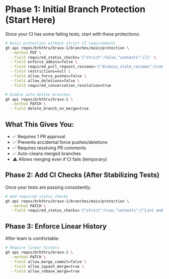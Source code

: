 # Phase 1: Initial Branch Protection (Start Here)

Since your CI has some failing tests, start with these protections:

```bash
# Basic protection without strict CI requirements
gh api repos/brkthru/bravo-1/branches/main/protection \
  --method PUT \
  --field required_status_checks='{"strict":false,"contexts":[]}' \
  --field enforce_admins=false \
  --field required_pull_request_reviews='{"dismiss_stale_reviews":true,"require_code_owner_reviews":false,"required_approving_review_count":1}' \
  --field restrictions=null \
  --field allow_force_pushes=false \
  --field allow_deletions=false \
  --field required_conversation_resolution=true

# Enable auto-delete branches
gh api repos/brkthru/bravo-1 \
  --method PATCH \
  --field delete_branch_on_merge=true
```

## What This Gives You:

- ✅ Requires 1 PR approval
- ✅ Prevents accidental force pushes/deletions
- ✅ Requires resolving PR comments
- ✅ Auto-cleans merged branches
- ⚠️ Allows merging even if CI fails (temporary)

## Phase 2: Add CI Checks (After Stabilizing Tests)

Once your tests are passing consistently:

```bash
# Add required status checks
gh api repos/brkthru/bravo-1/branches/main/protection \
  --method PATCH \
  --field required_status_checks='{"strict":true,"contexts":["Lint and Format Check","Backend Tests","Frontend Tests","Build"]}'
```

## Phase 3: Enforce Linear History

After team is comfortable:

```bash
# Require linear history
gh api repos/brkthru/bravo-1 \
  --method PATCH \
  --field allow_merge_commit=false \
  --field allow_squash_merge=true \
  --field allow_rebase_merge=true
```
